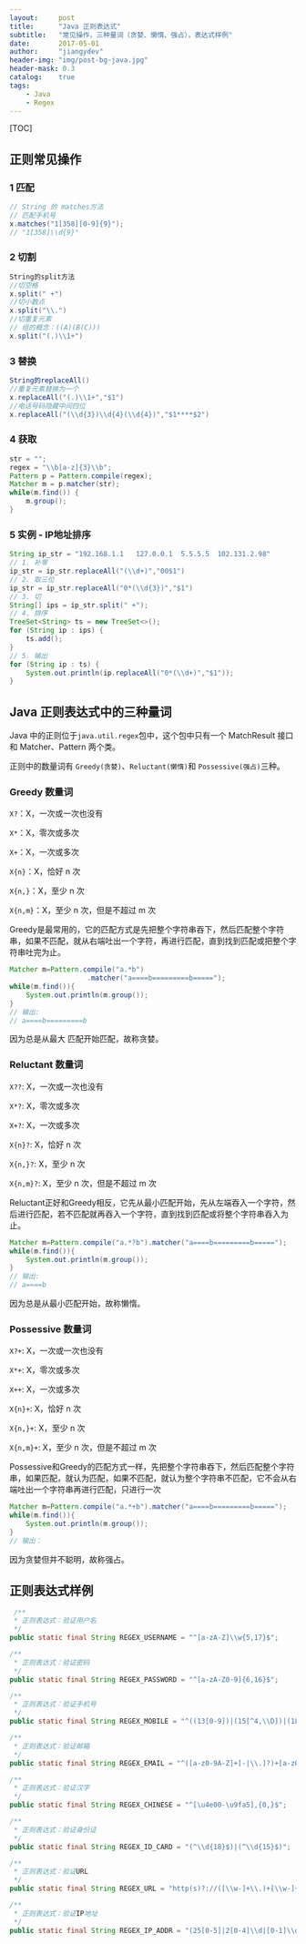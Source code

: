 ```yaml
---
layout:     post
title:      "Java 正则表达式"
subtitle:   "常见操作，三种量词（贪婪、懒惰、强占），表达式样例"
date:       2017-05-01
author:     "jiangydev"
header-img: "img/post-bg-java.jpg"
header-mask: 0.3
catalog:    true
tags:
    - Java
    - Regex
---
```


[TOC]

## 正则常见操作

### 1 匹配

```java
// String 的 matches方法
// 匹配手机号
x.matches("1[358][0-9]{9}");
// "1[358]\\d{9}"
```

### 2 切割

```java
String的split方法
//切空格
x.split(" +")
//切小数点
x.split("\\.")
//切重复元素
// 组的概念：((A)(B(C)))
x.split("(.)\\1+")
```

### 3 替换

```java
String的replaceAll()
//重复元素替换为一个
x.replaceAll("(.)\\1+","$1")
//电话号码隐藏中间四位
x.replaceAll("(\\d{3})\\d{4}(\\d{4})","$1****$2")
```

### 4 获取

```java
str = "";
regex = "\\b[a-z]{3}\\b";
Pattern p = Pattern.compile(regex);
Matcher m = p.matcher(str);
while(m.find()) {
    m.group();
}
```

### 5 实例 - IP地址排序

```java
String ip_str = "192.168.1.1   127.0.0.1  5.5.5.5  102.131.2.98"
// 1. 补零
ip_str = ip_str.replaceAll("(\\d+)","00$1")
// 2. 取三位
ip_str = ip_str.replaceAll("0*(\\d{3})","$1")
// 3. 切
String[] ips = ip_str.split(" +");
// 4. 排序
TreeSet<String> ts = new TreeSet<>();
for (String ip : ips) {
    ts.add();
}
// 5. 输出
for (String ip : ts) {
    System.out.println(ip.replaceAll("0*(\\d+)","$1"));
}
```



## Java 正则表达式中的三种量词

Java 中的正则位于`java.util.regex`包中，这个包中只有一个 MatchResult 接口和 Matcher、Pattern 两个类。

正则中的数量词有 `Greedy(贪婪)`、`Reluctant(懒惰)`和 `Possessive(强占)`三种。

### Greedy 数量词

`X?`：X，一次或一次也没有

`X*`：X，零次或多次

`X+`：X，一次或多次

`X{n}`：X，恰好 n 次

`X{n,}`：X，至少 n 次

`X{n,m}`：X，至少 n 次，但是不超过 m 次

Greedy是最常用的，它的匹配方式是先把整个字符串吞下，然后匹配整个字符串，如果不匹配，就从右端吐出一个字符，再进行匹配，直到找到匹配或把整个字符串吐完为止。

```java
Matcher m=Pattern.compile("a.*b")  
                   .matcher("a====b=========b=====");  
while(m.find()){  
    System.out.println(m.group());  
}
// 输出:
// a====b=========b  
```


因为总是从最大 匹配开始匹配，故称贪婪。

### Reluctant 数量词

`X??`: X，一次或一次也没有

`X*?`: X，零次或多次

`X+?`: X，一次或多次

`X{n}?`: X，恰好 n 次

`X{n,}?`: X，至少 n 次

`X{n,m}?`: X，至少 n 次，但是不超过 m 次

Reluctant正好和Greedy相反，它先从最小匹配开始，先从左端吞入一个字符，然后进行匹配，若不匹配就再吞入一个字符，直到找到匹配或将整个字符串吞入为止。

```java
Matcher m=Pattern.compile("a.*?b").matcher("a====b=========b=====");  
while(m.find()){  
    System.out.println(m.group());  
}
// 输出:
// a====b
```
因为总是从最小匹配开始，故称懒惰。

### Possessive 数量词

`X?+`: X，一次或一次也没有

`X*+`: X，零次或多次

`X++`: X，一次或多次

`X{n}+`: X，恰好 n 次

`X{n,}+`: X，至少 n 次

`X{n,m}+`: X，至少 n 次，但是不超过 m 次

Possessive和Greedy的匹配方式一样，先把整个字符串吞下，然后匹配整个字符串，如果匹配，就认为匹配，如果不匹配，就认为整个字符串不匹配，它不会从右端吐出一个字符串再进行匹配，只进行一次

```java
Matcher m=Pattern.compile("a.*+b").matcher("a====b=========b=====");  
while(m.find()){  
    System.out.println(m.group());  
}  
// 输出：
```

因为贪婪但并不聪明，故称强占。



## 正则表达式样例

```java
 /**
 * 正则表达式：验证用户名
 */
public static final String REGEX_USERNAME = "^[a-zA-Z]\\w{5,17}$";

/**
 * 正则表达式：验证密码
 */
public static final String REGEX_PASSWORD = "^[a-zA-Z0-9]{6,16}$";

/**
 * 正则表达式：验证手机号
 */
public static final String REGEX_MOBILE = "^((13[0-9])|(15[^4,\\D])|(18[0,5-9]))\\d{8}$";

/**
 * 正则表达式：验证邮箱
 */
public static final String REGEX_EMAIL = "^([a-z0-9A-Z]+[-|\\.]?)+[a-z0-9A-Z]@([a-z0-9A-Z]+(-[a-z0-9A-Z]+)?\\.)+[a-zA-Z]{2,}$";

/**
 * 正则表达式：验证汉字
 */
public static final String REGEX_CHINESE = "^[\u4e00-\u9fa5],{0,}$";

/**
 * 正则表达式：验证身份证
 */
public static final String REGEX_ID_CARD = "(^\\d{18}$)|(^\\d{15}$)";

/**
 * 正则表达式：验证URL
 */
public static final String REGEX_URL = "http(s)?://([\\w-]+\\.)+[\\w-]+(/[\\w- ./?%&=]*)?";

/**
 * 正则表达式：验证IP地址
 */
public static final String REGEX_IP_ADDR = "(25[0-5]|2[0-4]\\d|[0-1]\\d{2}|[1-9]?\\d)";
```


